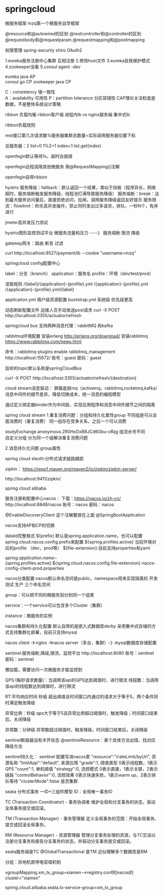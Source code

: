 # springcloud

微服务框架 mzq第一个微服务自学框架

@resource和@autowired的区别 @restcontroller和@controller的区别 @requestbody和@requestparam @requestmapping和@postmapping

权限管理 spring-security shiro OAuth2

1.eureka服务注册中心集群 互相注册 2.修改host文件 3.eureka自我保护模式 4.zookeeper没看 5.consul agent -dev

eureka java AP  
consul go CP zookeeper java CP

C：consistency 强一致性  
A：availability 可用性 P：partition tolerance 分区容错性 CAP理论关注粒度是数据，不是整体系统设计策略

ribbon 负载均衡 ribbon客户端 进程内lb vs nginx服务端 集中式lb

ribbon负载规则

rest接口第几次请求数%服务器集群总数量=实际调用服务器位置下标

总服务器：2 list=0 1%2=1 index=1 list.get(index)

openfegin默认等待1s，超时会报错

openfegin远程调用其他微服务  用@RequestMapping()注解

openfegin自带ribbon

hystrix 服务降级：fallback：默认返回一个结果，类似于挡板（程序异长，网络超时，服务熔断触发服务降级，线程池打满导致服务降级） 服务熔断：break：达到最大服务访问量后，直接拒绝访问，拉闸，调用服务降级返回友好提示
服务限流：flowlimit：秒杀高并发操作，禁止同时发出过多请求，排队，一秒N个，有序进行

jmeter高并发压力测试

hystrix图形监控测试平台 微服务流量和压力 ----》 服务熔断 限流 降级

gateway网关：路由 断言 过滤

curl http://localhost:9527/payment/lb --cookie "username=mzq"

springcloud config配置中心

label：分支（branch） application：服务名 profile：环境（dev/test/prod）

读取规则 /{label}/{application}-{profile}.yml /{application}-{profile}.yml /{application}-{profile}.yml/{label}

application.yml 用户级资源配置 bootstrap.yml 系统级 优先级更高

动态刷新配置文件 运维人员手动发送post请求 curl -X POST http://localhost:3355/actuator/refresh

springcloud bus 支持两种消息代理：rabbitMQ 和kafka

rabbitmq环境配置 安装erlang   http://erlang.org/download/
安装rabbitmq   https://www.rabbitmq.com/news.html

命令：rabbitmq-plugins enable rabbitmq_management
http://localhost:15672/
账号：guest 密码：guest

监听的topic默认名称是springCloudBus

curl -X POST http://localhost:3355/actuator/refresh/{destination}

cloud stream消息驱动： 屏蔽底层mq（activemq，rabbitmq,rocketmq,kafka）消息中间件的细节差异，降低切换成本，统一消息的编程模型

通过定义绑定器binder作为中间层，实现应用程序和消息中间件细节之间的隔离

spring cloud stream 1.重复消费问题：分组和持久化属性group 不同组是可以全面消费的（重复消费） 同一组存在竞争关系，之后一个可以消费

studyExchange.anonymous.2R0HoDxBRJCd6Gbu-oRijg 组流水号不同  
自定义分组 分为同一个组解决重复消费问题

2.消息持久化问题 group属性

spring cloud sleuth:分布式请求链路跟踪

zipkin：  https://repo1.maven.org/maven2/io/zipkin/zipkin-server/

http://localhost:9411/zipkin/

spring cloud alibaba

服务注册和配置中心nacos： 下载：https://nacos.io/zh-cn/
http://localhost:8848/nacos
账号：nacos 密码：nacos

@EnableDiscoveryClient 这个注解要放在上面 @SpringBootApplication

nacos支持AP和CP的切换

dataId完整格式 ${prefix} 默认是spring.application.name，也可以配置spring.cloud.nacos.config.prefix来配置 ${spring.profiles.active}
当前环境对应的profile （dev，prod等） ${file-extension}:目前支持properties和yaml

${spring.application.name}-${spring.profiles.active}.${spring.cloud.nacos.config.file-extension}
nacos-config-client-prod.properties

nacos分类配置 nacos默认命名空间是public，namespace用来实现隔离的 开发 测试 生产 三个命名空间

group：可以把不同的微服务划分到同一个组里

service：一个service可以包含多个Cluster（集群）

instance：微服务的实例

nacos集群和持久化配置 默认自带的是嵌入式数据库derby 采用集中式存储的方式支持集群化部署，目前只支持mysql

nacos client -》 nginx -》nacos server（多台，集群）-》mysql数据库存储配置

sentinel:服务熔断,降级,限流，监控平台
http://localhost:8080
账号：sentinel 密码：sentinel

懒加载，需要访问一次微服务才能监控到

QPS:(每秒请求数量)：当调用该api的QPS达到阈值时，进行限流 线程数：当调用该api的线程数达到阈值时，进行限流

RT:平均响应时间 秒级 超出阈值且时间窗口内通过的请求大于等于5，两个条件同时满足触发降级

异常比例：秒级 qps大于等于5且异常比例超过阈值时，触发降级；时间窗口结束后，关闭降级

异常数：分钟级 异常数超过阈值时，触发降级，时间窗口结束后，关闭降级

sentinel断路器没有半开状态 @sentinelResource：某个具体方法出错，找对应降级方法

sentinel持久化： sentinel 配置写进nacos里
"resource":"/rateLimit/byUrl", 资源名称
"limitApp":"default", 来源应用
"grade":1, 阈值类型 0表示线程数，1表示QPS
"count":1, 单机阈值
"strategy":0, 流控模式 0表示直接，1表示关联，2表示链路
"controlBehavior":0, 流控效果 0表示快速失败，1表示warm up，2表示排队等待
"clusterMode":false 是否集群

seata 分布式事务   一ID+三组件模型
ID：全局唯一事务ID

TC (Transaction Coordinator) - 事务协调者
维护全局和分支事务的状态，驱动全局事务提交或回滚。

TM (Transaction Manager) - 事务管理器
定义全局事务的范围：开始全局事务、提交或回滚全局事务。

RM (Resource Manager) - 资源管理器
管理分支事务处理的资源，与TC交谈以注册分支事务和报告分支事务的状态，并驱动分支事务提交或回滚。

seata服务端是TC
@GlobalTransactional 是TM
近似理解多个数据库是RM

分组：异地机房停电容错机制

vgroupMapping.xm_tx_group=xiamen-->registry.conf的nacos的cluster="xiamen"

spring.cloud.alibaba.seata.tx-service-group=xm_tx_group